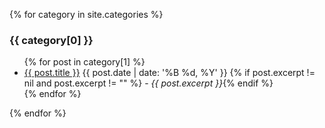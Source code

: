 {% for category in site.categories %}
  <h3>{{ category[0] }}</h3>
  <ul>
    {% for post in category[1] %}
      <li><a href="{{ post.url }}">{{ post.title }}</a> {{ post.date | date: '%B %d, %Y' }}
{% if post.excerpt != nil and post.excerpt != "" %} - <i>{{ post.excerpt }}</i>{% endif %}</li>
    {% endfor %}
  </ul>
{% endfor %}
